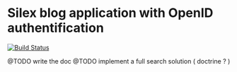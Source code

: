 Silex blog application with OpenID authentification
===================================================

[![Build Status](https://travis-ci.org/Mparaiso/silex-blog-megatutorial.png?branch=master)](https://travis-ci.org/Mparaiso/silex-blog-megatutorial)

@TODO write the doc
@TODO implement a full search solution ( doctrine ? ) 
